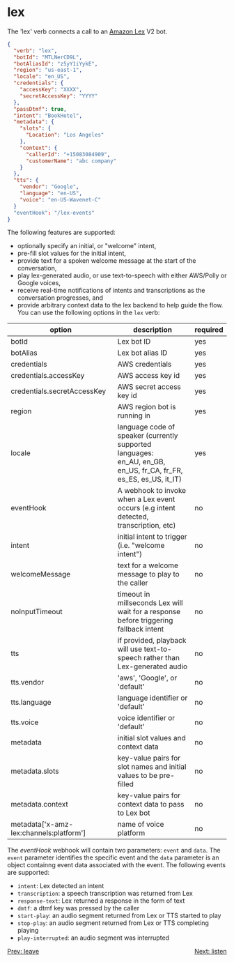 # lex

The 'lex' verb connects a call to an [Amazon Lex](https://aws.amazon.com/lex/) V2 bot. 

```json
{
  "verb": "lex",
  "botId": "MTLNerCD9L",
  "botAliasId": "z5yY1iYykE",
  "region": "us-east-1",
  "locale": "en_US",
  "credentials": {
    "accessKey": "XXXX",
    "secretAccessKey": "YYYY"
  },
  "passDtmf": true,
  "intent": "BookHotel",
  "metadata": {
    "slots": {
      "Location": "Los Angeles"
    },
    "context": {
      "callerId": "+15083084909",
      "customerName": "abc company"
    }
  },
  "tts": {
    "vendor": "Google",
    "language": "en-US",
    "voice": "en-US-Wavenet-C"
  }
  "eventHook": "/lex-events"
}
```

 The following features are supported:

- optionally specify an initial, or "welcome" intent,
- pre-fill slot values for the initial intent,
- provide text for a spoken welcome message at the start of the conversation,
- play lex-generated audio, or use text-to-speech with either AWS/Polly or Google voices,
- receive real-time notifications of intents and transcriptions as the conversation progresses, and
- provide arbitrary context data to the lex backend to help guide the flow.
You can use the following options in the `lex` verb:

| option        | description | required  |
| ------------- |-------------| -----|
| botId | Lex bot ID | yes |
| botAlias | Lex bot alias ID | yes |
| credentials | AWS credentials | yes |
| credentials.accessKey | AWS access key id | yes |
| credentials.secretAccessKey | AWS secret access key id | yes |
| region | AWS region bot is running in | yes |
| locale | language code of speaker (currently supported languages:<br/> en_AU, en_GB, en_US, fr_CA, fr_FR, es_ES, es_US, it_IT)| yes |
| eventHook | A webhook to invoke when a Lex event occurs (e.g intent detected, transcription, etc) | no | 
| intent | initial intent to trigger (i.e. "welcome intent") | no |
| welcomeMessage | text for a welcome message to play to the caller | no |
| noInputTimeout | timeout in millseconds Lex will wait for a response before triggering fallback intent | no |
| tts | if provided, playback will use text-to-speech rather than Lex-generated audio | no |
| tts.vendor | 'aws', 'Google', or 'default' | no |
| tts.language | language identifier or 'default' | no |
| tts.voice | voice identifier or 'default' | no |
| metadata | initial slot values and context data | no |
| metadata.slots | key-value pairs for slot names and initial values to be pre-filled | no |
| metadata.context | key-value pairs for context data to pass to Lex bot | no |
| metadata['x-amz-lex:channels:platform'] | name of voice platform | no |

The *eventHook* webhook will contain two parameters: `event` and `data`.  The `event` parameter identifies the specific event and the `data` parameter is an object containng event data associated with the event.  The following events are supported:

- `intent`: Lex detected an intent
- `transcription`: a speech transcription was returned from Lex
- `response-text`: Lex returned a response in the form of text
- `dmtf`: a dtmf key was pressed by the caller
- `start-play`: an audio segment returned from Lex or TTS started to play
- `stop-play`: an audio segment returned from Lex or TTS completing playing
- `play-interrupted`: an audio segment was interrupted

<p>
<a href="/docs/webhooks/leave" style="float: left;">Prev: leave</a>
<a href="/docs/webhooks/listen" style="float: right;">Next: listen</a>
</p>
